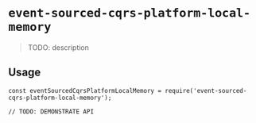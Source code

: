 # `event-sourced-cqrs-platform-local-memory`

> TODO: description

## Usage

```
const eventSourcedCqrsPlatformLocalMemory = require('event-sourced-cqrs-platform-local-memory');

// TODO: DEMONSTRATE API
```
